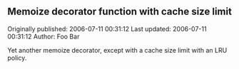 ## Memoize decorator function with cache size limit

Originally published: 2006-07-11 00:31:12
Last updated: 2006-07-11 00:31:12
Author: Foo Bar

Yet another memoize decorator, except with a cache size limit with an LRU policy.